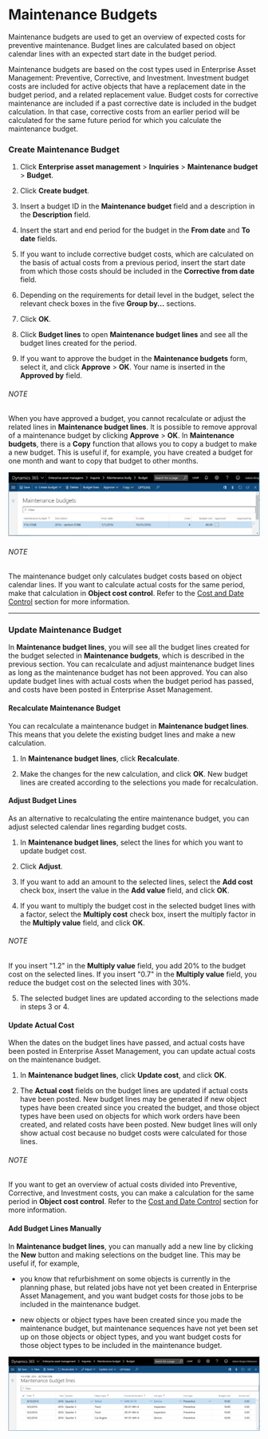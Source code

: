 # Maintenance Budgets

Maintenance budgets are used to get an overview of expected costs for preventive maintenance. Budget lines are calculated based on object calendar lines with an expected start date in the budget period.

Maintenance budgets are based on the cost types used in Enterprise Asset Management: Preventive, Corrective, and Investment. Investment budget costs are included for active objects that have a replacement date in the budget period, and a related replacement value. Budget costs for corrective maintenance are included if a past corrective date is included in the budget calculation. In that case, corrective costs from an earlier period will be calculated for the same future period for which you calculate the maintenance budget.


### Create Maintenance Budget

1. Click **Enterprise asset management** > **Inquiries** > **Maintenance budget** > **Budget**.
2. Click **Create budget**.

3. Insert a budget ID in the **Maintenance budget** field and a description in the **Description** field.
4. Insert the start and end period for the budget in the **From date** and **To date** fields.

5. If you want to include corrective budget costs, which are calculated on the basis of actual costs from a previous period, insert the start date from which those costs should be included in the **Corrective from date** field.
6. Depending on the requirements for detail level in the budget, select the relevant check boxes in the five **Group by...** sections.

7. Click **OK**.
8. Click **Budget lines** to open **Maintenance budget lines** and see all the budget lines created for the period.

9. If you want to approve the budget in the **Maintenance budgets** form, select it, and click **Approve** > **OK**. Your name is inserted in the **Approved by** field.


###### NOTE
When you have approved a budget, you cannot recalculate or adjust the related lines in **Maintenance budget lines**. It is possible to remove approval of a maintenance budget by clicking **Approve** > **OK**.
In **Maintenance budgets**, there is a **Copy** function that allows you to copy a budget to make a new budget. This is useful if, for example, you have created a budget for one month and want to copy that budget to other months.


![Figure 19-01](/Figures/19-01_MaintenanceBudgets_Form_AX7-01.png)


###### NOTE
The maintenance budget only calculates budget costs based on object calendar lines. If you want to calculate actual costs for the same period, make that calculation in **Object cost control**. Refer to the [Cost and Date Control](20_ControllingAndReporting.md#cost-and-date-control) section for more information.


---

### Update Maintenance Budget

In **Maintenance budget lines**, you will see all the budget lines created for the budget selected in **Maintenance budgets**, which is described in the previous section. You can recalculate and adjust maintenance budget lines as long as the maintenance budget has not been approved. You can also update budget lines with actual costs when the budget period has passed, and costs have been posted in Enterprise Asset Management.


#### Recalculate Maintenance Budget

You can recalculate a maintenance budget in **Maintenance budget lines**. This means that you delete the existing budget lines and make a new calculation.

1. In **Maintenance budget lines**, click **Recalculate**.

2. Make the changes for the new calculation, and click **OK**. New budget lines are created according to the selections you made for recalculation.


#### Adjust Budget Lines

As an alternative to recalculating the entire maintenance budget, you can adjust selected calendar lines regarding budget costs.

1. In **Maintenance budget lines**, select the lines for which you want to update budget cost.
2. Click **Adjust**.

3. If you want to add an amount to the selected lines, select the **Add cost** check box, insert the value in the **Add value** field, and click **OK**.
4. If you want to multiply the budget cost in the selected budget lines with a factor, select the **Multiply cost** check box, insert the multiply factor in the **Multiply value** field, and click **OK**.
###### NOTE
If you insert "1.2" in the **Multiply value** field, you add 20% to the budget cost on the selected lines. If you insert "0.7" in the **Multiply value** field, you reduce the budget cost on the selected lines with 30%.

5. The selected budget lines are updated according to the selections made in steps 3 or 4.


#### Update Actual Cost

When the dates on the budget lines have passed, and actual costs have been posted in Enterprise Asset Management, you can update actual costs on the maintenance budget.

1. In **Maintenance budget lines**, click **Update cost**, and click **OK**.

2. The **Actual cost** fields on the budget lines are updated if actual costs have been posted. New budget lines may be generated if new object types have been created since you created the budget, and those object types have been used on objects for which work orders have been created, and related costs have been posted. New budget lines will only show actual cost because no budget costs were calculated for those lines.

###### NOTE
If you want to get an overview of actual costs divided into Preventive, Corrective, and Investment costs, you can make a calculation for the same period in **Object cost control**. Refer to the [Cost and Date Control](20_ControllingAndReporting.md#cost-and-date-control) section for more information.


#### Add Budget Lines Manually

In **Maintenance budget lines**, you can manually add a new line by clicking the **New** button and making selections on the budget line. This may be useful if, for example,

- you know that refurbishment on some objects is currently in the planning phase, but related jobs have not yet been created in Enterprise Asset Management, and you want budget costs for those jobs to be included in the maintenance budget.

- new objects or object types have been created since you made the maintenance budget, but maintenance sequences have not yet been set up on those objects or object types, and you want budget costs for those object types to be included in the maintenance budget.


![Figure 19-02](/Figures/19-02_MaintenanceBudgetLines_Form_AX7-01.png)

